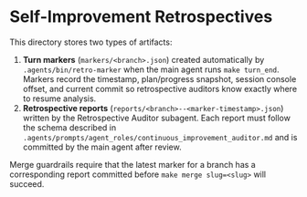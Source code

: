 # Self-Improvement Retrospectives

This directory stores two types of artifacts:

1. **Turn markers** (`markers/<branch>.json`) created automatically by
   `.agents/bin/retro-marker` when the main agent runs `make turn_end`.
   Markers record the timestamp, plan/progress snapshot, session console offset,
   and current commit so retrospective auditors know exactly where to resume
   analysis.
2. **Retrospective reports** (`reports/<branch>--<marker-timestamp>.json`)
   written by the Retrospective Auditor subagent. Each report must follow the
  schema described in `.agents/prompts/agent_roles/continuous_improvement_auditor.md` and is
   committed by the main agent after review.

Merge guardrails require that the latest marker for a branch has a corresponding
report committed before `make merge slug=<slug>` will succeed.
